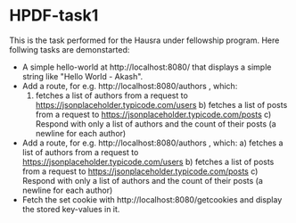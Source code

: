 # HPDF-task1
This is the task performed for the Hausra under fellowship  program.
Here follwing tasks are demonstarted:
* A simple hello-world at http://localhost:8080/ that displays a simple string
like "Hello World - Akash".
* Add a route, for e.g. http://localhost:8080/authors , which:
  1. fetches a list of authors from a request to
https://jsonplaceholder.typicode.com/users
b) fetches a list of posts from a request to
https://jsonplaceholder.typicode.com/posts
c) Respond with only a list of authors and the count of their posts (a newline for
each author)
* Add a route, for e.g. http://localhost:8080/authors , which:
a) fetches a list of authors from a request to
https://jsonplaceholder.typicode.com/users
b) fetches a list of posts from a request to
https://jsonplaceholder.typicode.com/posts
c) Respond with only a list of authors and the count of their posts (a newline for
each author)
* Fetch the set cookie with http://localhost:8080/getcookies and display
the stored key-values in it.
